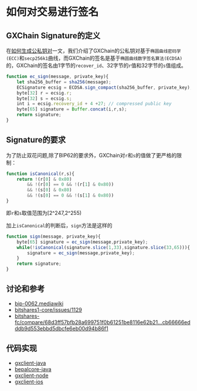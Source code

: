 # 如何对交易进行签名

## GXChain Signature的定义

在[如何生成公私钥对](./keypair.md)一文，我们介绍了GXChain的公私钥对基于`椭圆曲线密码学(ECC)`和`secp256k1`曲线，而GXChain的签名是基于`椭圆曲线数字签名算法(ECDSA)`的，GXChain的签名由1字节的`recover_id`、32字节的`r`值和32字节的`s`值组成。

``` js
function ec_sign(message, private_key){
    let sha256_buffer = sha256(message);
    ECSignature ecsig = ECDSA.sign_compact(sha256_buffer, private_key);
    byte[32] r = ecsig.r;
    byte[32] s = ecsig.s;
    int i = ecsig.recovery_id + 4 +27; // compressed public key
    byte[65] signature = Buffer.concat(i,r,s);
    return signature;
}
```

## Signature的要求

为了防止双花问题,除了BIP62的要求外，GXChain对`r`和`s`的值做了更严格的限制：

``` js
function isCanonical(r,s){
    return !(r[0] & 0x80)
        && !(r[0] == 0 && !(r[1] & 0x80))
        && !(s[0] & 0x80)
        && !(s[0] == 0 && !(s[1] & 0x80))
}
```

即`r`和`s`取值范围为[2^247,2^255)

加上`isCanonical`的判断后，`sign`方法是这样的

``` js
function sign(message, private_key){
    byte[65] signature = ec_sign(message,private_key);
    while(!isCanonical(signature.slice(1,33),signature.slice(33,65))){
        signature = ec_sign(message,private_key);
    }
    return signature;
}
```

## 讨论和参考

- [bip-0062.mediawiki](https://github.com/bitcoin/bips/blob/master/bip-0062.mediawiki)
- [bitshares1-core/issues/1129](https://github.com/bitshares/bitshares1-core/issues/1129)
- [bitshares-fc/compare/68d3ff57bfb28a699751f0b61251be8116e62b21...cb66666edddb9d553ebbd5dbcfe6eb00d94b86f1](https://github.com/bitshares/bitshares-fc/compare/68d3ff57bfb28a699751f0b61251be8116e62b21...cb66666edddb9d553ebbd5dbcfe6eb00d94b86f1)


## 代码实现

- [gxclient-java](https://github.com/gxchain/common-signature/blob/master/src/main/java/com/gxchain/common/signature/crypto/ec/GxcPrivateKey.java#L129)
- [bepalcore-java](https://github.com/Bepal/bepalcore-java/blob/master/src/main/java/pro/bepal/core/bitcoin/SecpECKey.java#L87)
- [gxclient-node](https://github.com/gxchain/gxbjs/blob/master/lib/ecc/src/signature.js#L77)
- [gxclient-ios](https://github.com/gxchain/gxclient-ios/blob/master/gxclient-ios/lib/ecc/GXPrivateKey.m#L82)

